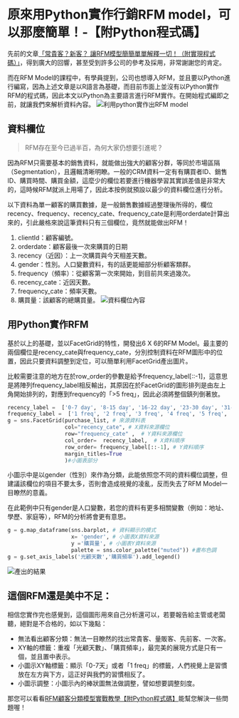 # 原來用Python實作行銷RFM model，可以那麼簡單！-【附Python程式碼】

先前的文章[「常貴客？新客？ 讓RFM模型簡簡單單解釋一切！（附實現程式碼）」]()，得到廣大的回響，甚至受到許多公司的參考及採用，非常謝謝您的肯定。

而在RFM Model的課程中，有學員提到，公司也想導入RFM，並且要以Python進行編寫，因為上述文章是以R語言為基礎，而目前市面上並沒有以Python實作RFM的程式碼，因此本文以Python為主要語言進行RFM實作。在開始程式編即之前，就讓我們來解析資料內容。
![利用python實作出RFM model](https://i.imgur.com/4DHLKqN.png)

## 資料欄位
> RFM存在至今已過半百，為何大家仍想要引進呢？

因為RFM只需要基本的銷售資料，就能做出強大的顧客分群，等同於市場區隔（Segmentation），且邏輯清晰明瞭。一般的CRM資料一定有有購買者ID、銷售ID、購買時間、購買金額，這麼少的欄位若要進行機器學習其實誤差值是非常大的，這時候RFM就派上用場了，因此本按例就預設以最少的資料欄位進行分析。

以下資料為單一顧客的購買數據，是一般銷售數據經過整理後所得的，欄位recency、frequency、recency_cate、frequency_cate是利用orderdate計算出來的，引此嚴格來說這筆資料只有三個欄位，竟然就能做出RFM！
1. clientId：顧客編號。
2. orderdate：顧客最後一次來購買的日期
3. recency（近因）：上一次購買與今天相差天數。
4. gender：性別。人口變數資料，有的話更能細部分析顧客類群。
5. frequency（頻率）：從顧客第一次來開始，到目前共來過幾次。
6. recency_cate：近因天數。
7. frequency_cate：頻率天數。
8. 購買量：該顧客的總購買量。
![資料欄位內容](https://i.imgur.com/xhkDMWM.png)

## 用Python實作RFM
基於以上的基礎，並以FacetGrid的特性，開發出6 X 6的RFM Model。最主要的兩個欄位是recency_cate與frequency_cate，分別控制資料在RFM圖形中的位置，因此只要資料調整到定位，可以簡單利用FacetGrid產出圖片。

比較需要注意的地方在於row_order的參數是給予frequency_label[::-1]，這意思是將陣列frequency_label相反輸出，其原因在於FacetGrid的圖形排列是由左上角開始排列的，對應到frequency的「>5 freq」，因此必須將整個鎮列倒著放。
```python
recency_label =  ['0-7 day', '8-15 day', '16-22 day', '23-30 day', '31-55 day', '>55 day']
frequency_label =  ['1 freq', '2 freq', '3 freq', '4 freq', '5 freq', '>5 freq']
g = sns.FacetGrid(purchase_list, # 來源資料表
                  col="recency_cate", # X資料來源欄位
                  row="frequency_cate" ,  # Y資料來源欄位
                  col_order=  recency_label,  # X資料順序
                  row_order= frequency_label[::-1], # Y資料順序
                  margin_titles=True
                  )#小圖表部分
```
小圖示中是以gender（性別）來作為分類，此能依照您不同的資料欄位調整，但建議該欄位的項目不要太多，否則會造成視覺的凌亂，反而失去了RFM Model一目瞭然的意義。

在此範例中只有gender是人口變數，若您的資料有更多相關變數（例如：地址、學歷、家庭等），RFM的分析將會更有意思。
```python
g = g.map_dataframe(sns.barplot, # 資料顯示的模式
                    x= 'gender', # 小圖表X資料來源
                    y ='購買量', # 小圖表Y資料來源
                    palette = sns.color_palette("muted")) #畫布色調 
g = g.set_axis_labels('光顧天數','購買頻率').add_legend()
```
![產出的結果](https://i.imgur.com/D4vxLFj.png)

## 這個RFM還是美中不足：
相信您實作完也感覺到，這個圖形用來自己分析還可以，若要報告給主管或老闆聽，絕對是不合格的，如以下幾點：
* 無法看出顧客分類：無法一目瞭然的找出常貴客、量販客、先前客、一次客。
* XY軸的標籤：重複「光顧天數」、「購買頻率」，最完美的展現方式是只有一個，並且置中表示。
* 小圖示XY軸標籤：顯示「0-7天」或者「1 freq」的標籤，人們視覺上是習慣放在左方與下方，這正好與我們的習慣相反了。
* 小圖示調整：小圖示內的棒狀圖無法做調整，譬如想要調整刻度。

那您可以看看[RFM顧客分類模型實戰教學【附Python程式碼】]()能幫您解決一些問題喔！






